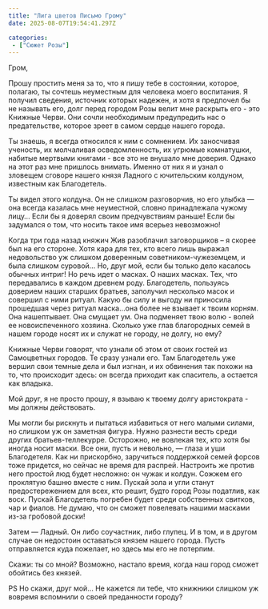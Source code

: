 ```yaml
---
title: "Лига цветов Письмо Грому"
date: 2025-08-07T19:54:41.297Z

categories:
 - ["Сюжет Розы"]
---
```


Гром,

Прошу простить меня за то, что я пишу тебе в состоянии, которое,
полагаю, ты сочтешь неуместным для человека моего воспитания. Я получил
сведения, источник которых надежен, и хотя я предпочел бы не называть
его, долг перед городом Розы велит мне раскрыть его - это Книжные Черви.
Они сочли необходимым предупредить нас о предательстве, которое зреет в
самом сердце нашего города.

Ты знаешь, я всегда относился к ним с сомнением. Их заносчивая ученость,
их молчаливая осведомленность, их угрюмые комнатушки, набитые мертвыми
книгами - все это не внушало мне доверия. Однако на этот раз мне
пришлось внимать. Именно от них я и узнал о зловещем сговоре нашего
князя Ладного с ючительским колдуном, известным как Благодетель.

Ты видел этого колдуна. Он не слишком разговорчив, но его улыбка — она
всегда казалась мне неуместной, словно принадлежала чужому лицу… Если бы
я доверял своим предчувствиям раньше! Если бы задумался о том, что
носить такое имя всерьез невозможно!

Когда три года назад княжич Жив разоблачил заговорщиков – я скорее был
на его стороне. Хотя кара для тех, кто всего лишь выражал недовольство
уж слишком доверенным советником-чужеземцем, и была слишком суровой… Но,
друг мой, если бы только дело касалось обычных интриг! Но речь идет о
масках. О наших масках. Тех, что передавались в каждом древнем роду.
Благодетель, пользуясь доверием наших старших братьев, заполучил
несколько масок и совершил с ними ритуал. Какую бы силу и выгоду ни
приносила прошедшая через ритуал маска…она более не взывает к твоим
корням. Она нашептывает. Она смущает ум. Она подменяет твою волю - волей
ее новоиспеченного хозяина. Сколько уже глав благородных семей в нашем
городе носят их и служат не городу, не долгу, но ему?

Книжные Черви говорят, что узнали об этом от своих гостей из Самоцветных
городов. Те сразу узнали его. Там Благодетель уже вершил свои темные
дела и был изгнан, и их обвинения так похожи на то, что происходит
здесь: он всегда приходит как спаситель, а остается как владыка.

Мой друг, я не просто прошу, я взываю к твоему долгу аристократа - мы
должны действовать.

Мы могли бы рискнуть и пытаться избавиться от него малыми силами, но
слишком уж он заметная фигура. Нужно разнести весть среди других
братьев-теллекурре. Осторожно, не вовлекая тех, кто хотя бы иногда носит
маски. Все они, пусть и невольно, — глаза и уши Благодетеля. Как ни
прискорбно, заручиться поддержкой семей форсов тоже придется, но сейчас
не время для распрей. Настроить же против него простой люд будет
несложно: он чужак и колдун. Сожжем его проклятую башню вместе с ним.
Пускай зола и угли станут предостережением для всех, кто решит, будто
город Розы податлив, как воск. Пускай Благодетель погребен будет среди
собственных свитков, чар и фиалов. Не думаю, что он сможет повелевать
нашими масками из-за гробовой доски!

Затем — Ладный. Он либо соучастник, либо глупец. И в том, и в другом
случае он недостоин оставаться князем нашего города. Пусть отправляется
куда пожелает, но здесь мы его не потерпим.

Скажи: ты со мной? Возможно, настало время, когда наш город сможет
обойтись без князей.

PS Но скажи, друг мой… Не кажется ли тебе, что книжники слишком уж
вовремя вспомнили о своей преданности городу?
